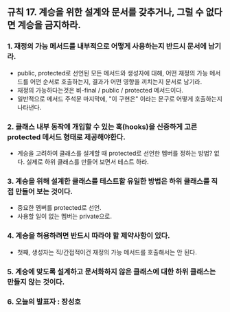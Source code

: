 ## 규칙 17. 계승을 위한 설계와 문서를 갖추거나, 그럴 수 없다면 계승을 금지하라.

### 1. 재정의 가능 메서드를 내부적으로 어떻게 사용하는지 반드시 문서에 남기라.
 - public, protected로 선언된 모든 메서드와 생성자에 대해, 어떤 재정의 가능 메서드를 어떤 순서로 호출하는지, 결과가 어떤 영향을 끼치는지 문서로 남기라.
 - 재정의 가능하다는것은 비-final / public / protected 메서드이다.
 - 일반적으로 메서드 주석문 마지막에, "이 구현은" 이라는 문구로 어떻게 호출하는지 나타낸다.

### 2. 클래스 내부 동작에 개입할 수 있는 훅(hooks)을 신중하게 고른 protected 메서드 형태로 제공해야한다.
 - 계승을 고려하여 클래스를 설계할 때 protected로 선언한 멤버를 정하는 방법? 없다. 실제로 하위 클래스를 만들어 보면서 테스트 하라.

### 3. 계승을 위해 설계한 클래스를 테스트할 유일한 방법은 하위 클래스를 직접 만들어 보는 것이다.
 - 중요한 멤버를 protected로 선언.
 - 사용할 일이 없는 멤버는 private으로.

### 4. 계승을 허용하려면 반드시 따라야 할 제약사항이 있다.
 - 첫째, 생성자는 직/간접적이건 재정의 가능 메서드를 호출해서는 안 된다.


### 5. 계승에 맞도록 설계하고 문서화하지 않은 클래스에 대한 하위 클래스는 만들지 않는 것이다.

### 6. 오늘의 발표자 : 장성호
